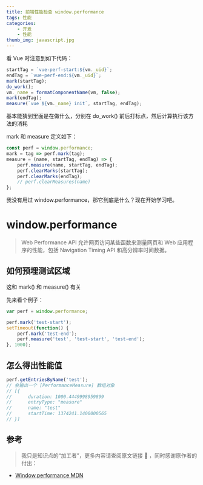 ```yaml
---
title: 前端性能检查 window.performance
tags: 性能
categories:
    - 开发
    - 性能
thumb_img: javascript.jpg
---
```


看 Vue 时注意到如下代码：

```js
startTag = `vue-perf-start:${vm._uid}`;
endTag = `vue-perf-end:${vm._uid}`;
mark(startTag);
do_work();
vm._name = formatComponentName(vm, false);
mark(endTag);
measure(`vue ${vm._name} init`, startTag, endTag);
```

基本能猜到里面是在做什么，分别在 do_work() 前后打标点，然后计算执行该方法的消耗

mark 和 measure 定义如下：

```js
const perf = window.performance;
mark = tag => perf.mark(tag);
measure = (name, startTag, endTag) => {
	perf.measure(name, startTag, endTag);
	perf.clearMarks(startTag);
	perf.clearMarks(endTag);
	// perf.clearMeasures(name)
};
```

我没有用过 window.performance，那它到底是什么？现在开始学习吧。

# window.performance

> Web Performance API 允许网页访问某些函数来测量网页和 Web 应用程序的性能，包括 Navigation Timing API 和高分辨率时间数据。

## 如何预埋测试区域

这和 mark() 和 measure() 有关

先来看个例子：

```js
var perf = window.performance;

perf.mark('test-start');
setTimeout(function() {
	perf.mark('test-end');
	perf.measure('test', 'test-start', 'test-end');
}, 1000);
```

## 怎么得出性能值

```js
perf.getEntriesByName('test');
// 会输出一个 [PerformanceMeasure] 数组对象
// [{
//      duration: 1000.4449998959899
//      entryType: "measure"
//      name: "test"
//      startTime: 1374241.1400000565
// }]
```

## 参考

> 我只是知识点的“加工者”，更多内容请查阅原文链接 :thought_balloon: ，同时感谢原作者的付出：

-   [Window​.performance MDN](https://developer.mozilla.org/zh-CN/docs/Web/API/Window/performance)
